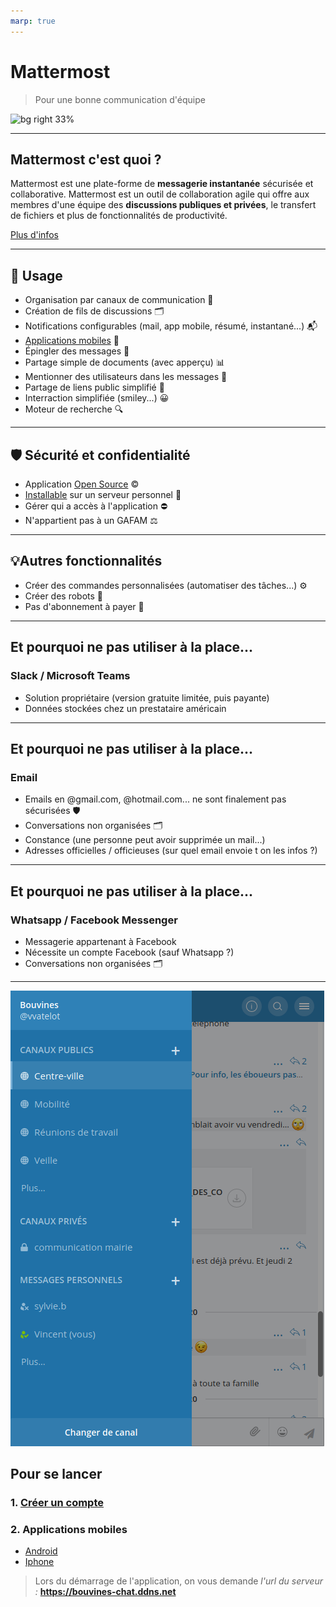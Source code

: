 ```yaml
---
marp: true
---
```


# Mattermost

> Pour une bonne communication d'équipe

![bg right 33%](https://lh3.googleusercontent.com/_EN_Sr_qNyWR55bSfh4QmEIbHmJN-FtQ4XtzXkx8yRLk162HTrrnkkPNb-M50UC5NSM=s180)

---

<!-- _class: invert -->

## Mattermost c'est quoi ?

Mattermost est une plate-forme de **messagerie instantanée** sécurisée et collaborative. Mattermost est un outil de collaboration agile qui offre aux membres d'une équipe des **discussions publiques et privées**, le transfert de fichiers et plus de fonctionnalités de productivité.

[Plus d'infos](https://framalibre.org/content/mattermost)

---

## 🤳️ Usage

- Organisation par canaux de communication 📣️
- Création de fils de discussions 🗂️
- Notifications configurables (mail, app mobile, résumé, instantané...) 📬️
- [Applications mobiles](https://mattermost.com/download/#mattermostApps) 📱️
- Épingler des messages 📌️
- Partage simple de documents (avec apperçu) 📊️
- Mentionner des utilisateurs dans les messages 👥️
- Partage de liens public simplifié 📎️
- Interraction simplifiée (smiley...) 😀️
- Moteur de recherche 🔍️

---

## 🛡️ Sécurité et confidentialité

- Application [Open Source](https://github.com/mattermost/mattermost-server) ©️
- [Installable](https://docs.mattermost.com/install/prod-docker.html) sur un serveur personnel 💽️
- Gérer qui a accès à l'application ⛔️
- N'appartient pas à un GAFAM ⚖️

---

## 💡️Autres fonctionnalités

- Créer des commandes personnalisées (automatiser des tâches...) ⚙️
- Créer des robots 🤖️
- Pas d'abonnement à payer 💸️

---

## Et pourquoi ne pas utiliser à la place...

### Slack / Microsoft Teams

- Solution propriétaire (version gratuite limitée, puis payante)
- Données stockées chez un prestataire américain

---

## Et pourquoi ne pas utiliser à la place...

### Email

- Emails en @gmail.com, @hotmail.com... ne sont finalement pas sécurisées 🛡️
- Conversations non organisées 🗂️
- Constance (une personne peut avoir supprimée un mail...)
- Adresses officielles / officieuses (sur quel email envoie t on les infos ?)

---

## Et pourquoi ne pas utiliser à la place...

### Whatsapp / Facebook Messenger

- Messagerie appartenant à Facebook
- Nécessite un compte Facebook (sauf Whatsapp ?)
- Conversations non organisées 🗂️

---

![bg right](./bg.png)

## Pour se lancer

### 1. [Créer un compte](https://bouvines-chat.ddns.net/signup_user_complete/?id=uzz8oisg6fr8jes6hdm7ufyt8y)

### 2. Applications mobiles

- [Android](https://play.google.com/store/apps/details?id=com.mattermost.rn)
- [Iphone](https://apps.apple.com/us/app/mattermost/id1257222717)

> Lors du démarrage de l'application, on vous demande _l'url du serveur :_ **https://bouvines-chat.ddns.net**
